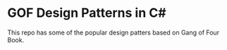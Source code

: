 # GOF Design Patterns in C#

This repo has some of the popular design patters based on Gang of Four Book.
